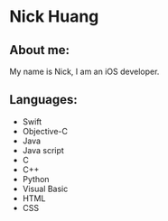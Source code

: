 # Nick Huang
## About me:
My name is Nick, I am an iOS developer.

## Languages:
- Swift
- Objective-C
- Java
- Java script
- C
- C++
- Python
- Visual Basic
- HTML
- CSS
